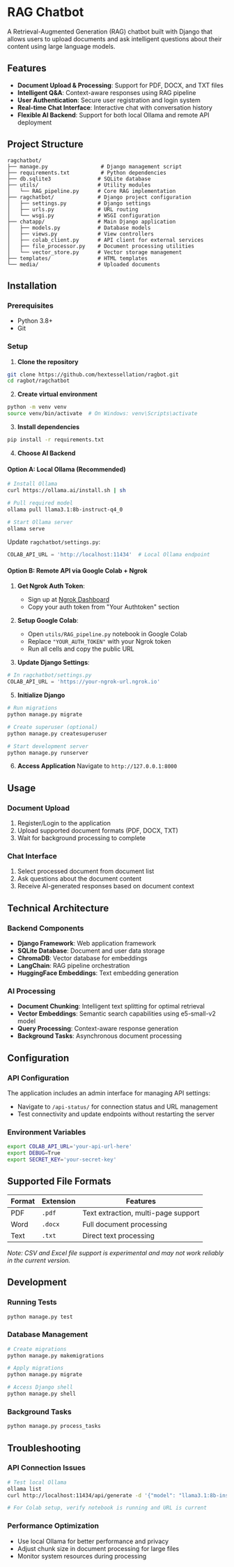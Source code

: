 # RAG Chatbot

A Retrieval-Augmented Generation (RAG) chatbot built with Django that allows users to upload documents and ask intelligent questions about their content using large language models.

## Features

- **Document Upload & Processing**: Support for PDF, DOCX, and TXT files
- **Intelligent Q&A**: Context-aware responses using RAG pipeline
- **User Authentication**: Secure user registration and login system
- **Real-time Chat Interface**: Interactive chat with conversation history
- **Flexible AI Backend**: Support for both local Ollama and remote API deployment

## Project Structure

```
ragchatbot/
├── manage.py                 # Django management script
├── requirements.txt          # Python dependencies
├── db.sqlite3               # SQLite database
├── utils/                   # Utility modules
│   └── RAG_pipeline.py      # Core RAG implementation
├── ragchatbot/              # Django project configuration
│   ├── settings.py          # Django settings
│   ├── urls.py              # URL routing
│   └── wsgi.py              # WSGI configuration
├── chatapp/                 # Main Django application
│   ├── models.py            # Database models
│   ├── views.py             # View controllers
│   ├── colab_client.py      # API client for external services
│   ├── file_processor.py    # Document processing utilities
│   └── vector_store.py      # Vector storage management
├── templates/               # HTML templates
└── media/                   # Uploaded documents
```

## Installation

### Prerequisites
- Python 3.8+
- Git

### Setup

1. **Clone the repository**
```bash
git clone https://github.com/hextessellation/ragbot.git
cd ragbot/ragchatbot
```

2. **Create virtual environment**
```bash
python -m venv venv
source venv/bin/activate  # On Windows: venv\Scripts\activate
```

3. **Install dependencies**
```bash
pip install -r requirements.txt
```

4. **Choose AI Backend**

#### Option A: Local Ollama (Recommended)

```bash
# Install Ollama
curl https://ollama.ai/install.sh | sh

# Pull required model
ollama pull llama3.1:8b-instruct-q4_0

# Start Ollama server
ollama serve
```

Update `ragchatbot/settings.py`:
```python
COLAB_API_URL = 'http://localhost:11434'  # Local Ollama endpoint
```

#### Option B: Remote API via Google Colab + Ngrok

1. **Get Ngrok Auth Token**:
   - Sign up at [Ngrok Dashboard](https://dashboard.ngrok.com/signup)
   - Copy your auth token from "Your Authtoken" section

2. **Setup Google Colab**:
   - Open `utils/RAG_pipeline.py` notebook in Google Colab
   - Replace `"YOUR_AUTH_TOKEN"` with your Ngrok token
   - Run all cells and copy the public URL

3. **Update Django Settings**:
```python
# In ragchatbot/settings.py
COLAB_API_URL = 'https://your-ngrok-url.ngrok.io'
```

5. **Initialize Django**
```bash
# Run migrations
python manage.py migrate

# Create superuser (optional)
python manage.py createsuperuser

# Start development server
python manage.py runserver
```

6. **Access Application**
Navigate to `http://127.0.0.1:8000`

## Usage

### Document Upload
1. Register/Login to the application
2. Upload supported document formats (PDF, DOCX, TXT)
3. Wait for background processing to complete

### Chat Interface
1. Select processed document from document list
2. Ask questions about the document content
3. Receive AI-generated responses based on document context

## Technical Architecture

### Backend Components
- **Django Framework**: Web application framework
- **SQLite Database**: Document and user data storage
- **ChromaDB**: Vector database for embeddings
- **LangChain**: RAG pipeline orchestration
- **HuggingFace Embeddings**: Text embedding generation

### AI Processing
- **Document Chunking**: Intelligent text splitting for optimal retrieval
- **Vector Embeddings**: Semantic search capabilities using e5-small-v2 model
- **Query Processing**: Context-aware response generation
- **Background Tasks**: Asynchronous document processing

## Configuration

### API Configuration
The application includes an admin interface for managing API settings:
- Navigate to `/api-status/` for connection status and URL management
- Test connectivity and update endpoints without restarting the server

### Environment Variables
```bash
export COLAB_API_URL='your-api-url-here'
export DEBUG=True
export SECRET_KEY='your-secret-key'
```

## Supported File Formats

| Format | Extension | Features |
|--------|-----------|----------|
| PDF | `.pdf` | Text extraction, multi-page support |
| Word | `.docx` | Full document processing |
| Text | `.txt` | Direct text processing |

*Note: CSV and Excel file support is experimental and may not work reliably in the current version.*

## Development

### Running Tests
```bash
python manage.py test
```

### Database Management
```bash
# Create migrations
python manage.py makemigrations

# Apply migrations
python manage.py migrate

# Access Django shell
python manage.py shell
```

### Background Tasks
```bash
python manage.py process_tasks
```

## Troubleshooting

### API Connection Issues
```bash
# Test local Ollama
ollama list
curl http://localhost:11434/api/generate -d '{"model": "llama3.1:8b-instruct-q4_0", "prompt": "Hello"}'

# For Colab setup, verify notebook is running and URL is current
```

### Performance Optimization
- Use local Ollama for better performance and privacy
- Adjust chunk size in document processing for large files
- Monitor system resources during processing

